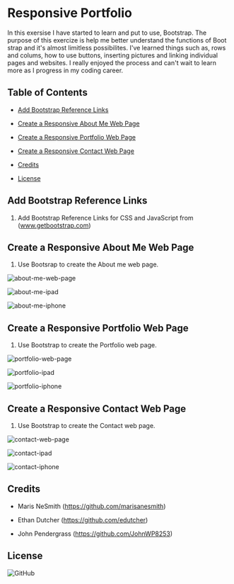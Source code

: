 # Responsive Portfolio

In this exersise I have started to learn and put to use, Bootstrap. The purpose of this exercize is help me better understand the functions of Boot strap and it's almost limitless possibilites. I've learned things such as, rows and colums, how to use buttons, inserting pictures and linking individual pages and websites. I really enjoyed the process and can't wait to learn more as I progress in my coding career.

## Table of Contents  

* [Add Bootstrap Reference Links](#Add-Bootstrap-Reference-Links)  

* [Create a Responsive About Me Web Page](#Create-a-Responsive-About-Me-Web-Page)  

* [Create a Responsive Portfolio Web Page](#Create-a-Responsive-Portfolio-Web-Page)  

* [Create a Responsive Contact Web Page](#Create-a-Responsive-Contact-Web-Page)  

* [Credits](#Credits)  

* [License](#License) 


## Add Bootstrap Reference Links

1. Add Bootstrap Reference Links for CSS and JavaScript from (www.getbootstrap.com)

## Create a Responsive About Me Web Page

1. Use Bootsrap to create the About me web page.

![about-me-web-page](assests/images/about-web-page.png)  

![about-me-ipad](assests/images/about-ipad.png)  

![about-me-iphone](assests/images/about-iphone.png)

## Create a Responsive Portfolio Web Page

1. Use Bootstrap to create the Portfolio web page.

![portfolio-web-page](assests/images/portfolio-web-page.png)  

![portfolio-ipad](assests/images/portfolio-ipad.png)  

![portfolio-iphone](assests/images/portfolio-iphone.png)  

## Create a Responsive Contact Web Page

1. Use Bootstrap to create the Contact web page.

![contact-web-page](assests/images/contact-web-page.png)  

![contact-ipad](assests/images/contact-ipad.png)  

![contact-iphone](assests/images/contact-iphone.png)

## Credits

* Maris NeSmith (https://github.com/marisanesmith)  

* Ethan Dutcher (https://github.com/edutcher)

* John Pendergrass (https://github.com/JohnWP8253)

## License

![GitHub](https://img.shields.io/github/license/wchenausky/responsive_portfolio)
